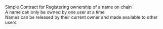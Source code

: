 Simple Contract for Registering ownership of a name on chain  
A name can only be owned by one user at a time  
Names can be released by their current owner and made available to other users   
